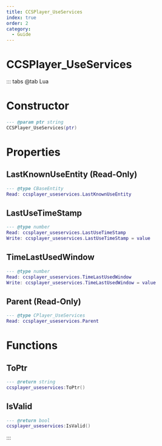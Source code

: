 ```yaml
---
title: CCSPlayer_UseServices
index: true
order: 2
category:
  - Guide
---
```


# CCSPlayer_UseServices

::: tabs
@tab Lua
# Constructor
```lua
--- @param ptr string
CCSPlayer_UseServices(ptr)
```
# Properties
## LastKnownUseEntity (Read-Only)
```lua
--- @type CBaseEntity
Read: ccsplayer_useservices.LastKnownUseEntity
```
## LastUseTimeStamp 
```lua
--- @type number
Read: ccsplayer_useservices.LastUseTimeStamp
Write: ccsplayer_useservices.LastUseTimeStamp = value
```
## TimeLastUsedWindow 
```lua
--- @type number
Read: ccsplayer_useservices.TimeLastUsedWindow
Write: ccsplayer_useservices.TimeLastUsedWindow = value
```
## Parent (Read-Only)
```lua
--- @type CPlayer_UseServices
Read: ccsplayer_useservices.Parent
```
# Functions
## ToPtr
```lua
--- @return string
ccsplayer_useservices:ToPtr()
```
## IsValid
```lua
--- @return bool
ccsplayer_useservices:IsValid()
```

:::